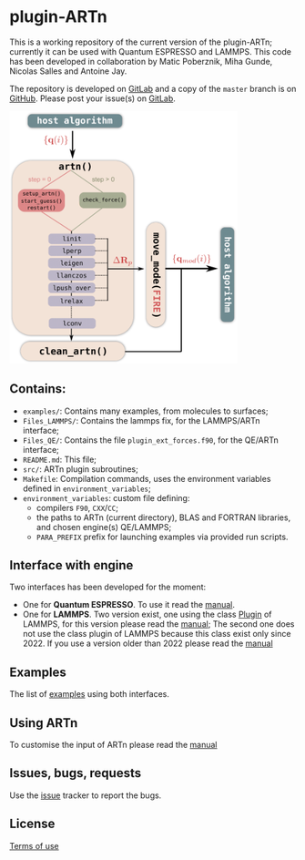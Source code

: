 # plugin-ARTn

This is a working repository of the current version of the plugin-ARTn; currently it can be used with Quantum ESPRESSO and LAMMPS.
This code has been developed in collaboration by Matic Poberznik, Miha Gunde, Nicolas Salles and Antoine Jay.

The repository is developed on [GitLab](https://gitlab.com/mammasmias/artn-plugin) and a copy of the `master` branch is on [GitHub](https://github.com/mammasmias/ARTn-Plugin).
Please post your issue(s) on [GitLab](https://gitlab.com/mammasmias/artn-plugin).

<img src="./.extra/ARTn_workflow-1.png" alt="ARTn-Plugin Work Flow" width="400" size="auto" />


## Contains:


- `examples/`: Contains many examples, from molecules to surfaces;
- `Files_LAMMPS/`: Contains the lammps fix, for the LAMMPS/ARTn interface;
- `Files_QE/`: Contains the file `plugin_ext_forces.f90`, for the QE/ARTn interface;
- `README.md`: This file;
- `src/`: ARTn plugin subroutines;
- `Makefile`: Compilation commands, uses the environment variables defined in `environment_variables`;
- `environment_variables`: custom file defining:
    - compilers `F90`, `CXX`/`CC`;
    - the paths to ARTn (current directory), BLAS and FORTRAN libraries, and chosen engine(s) QE/LAMMPS;
    - `PARA_PREFIX` prefix for launching examples via provided run scripts.

## Interface with engine

Two interfaces has been developed for the moment:

- One for **Quantum ESPRESSO**. To use it read the [manual](./Files_QE/README.md).
- One for **LAMMPS**. Two version exist, one using the class [Plugin](https://docs.lammps.org/plugin.html) of LAMMPS, for this version please read the [manual](./Files_LAMMPS/README.md); The second one does not use the class plugin of LAMMPS because this class exist only since 2022. If you use a version older than 2022 please read the [manual](./Files_LAMMPS/README-old.md)

## Examples

The list of [examples](./examples/README.md) using both interfaces.


## Using ARTn

To customise the input of ARTn please read the [manual](./MANUAL.md)

## Issues, bugs, requests

Use the [issue](https://gitlab.com/mammasmias/artn-plugin/-/issues) tracker to report the bugs.

## License

[Terms of use](./TERMS_OF_USE)
